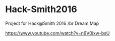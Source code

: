# Hack-Smith2016
Project for Hack@Smith 2016
/br
Dream Map

https://www.youtube.com/watch?v=n6V0ixw-bsU
